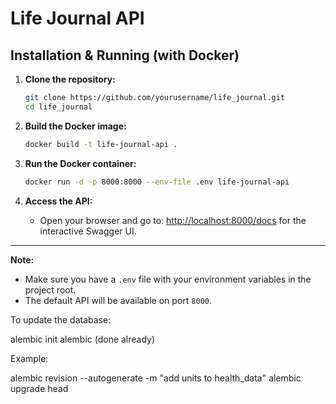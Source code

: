# Life Journal API

## Installation & Running (with Docker)

1. **Clone the repository:**
   ```sh
   git clone https://github.com/yourusername/life_journal.git
   cd life_journal
   ```

2. **Build the Docker image:**
   ```sh
   docker build -t life-journal-api .
   ```

3. **Run the Docker container:**
   ```sh
   docker run -d -p 8000:8000 --env-file .env life-journal-api
   ```

4. **Access the API:**
   - Open your browser and go to: [http://localhost:8000/docs](http://localhost:8000/docs) for the interactive Swagger UI.

---

**Note:**  
- Make sure you have a `.env` file with your environment variables in the project root.
- The default API will be available on port `8000`.

To update the database:

alembic init alembic (done already)

Example:

alembic revision --autogenerate -m "add units to health_data"
alembic upgrade head
